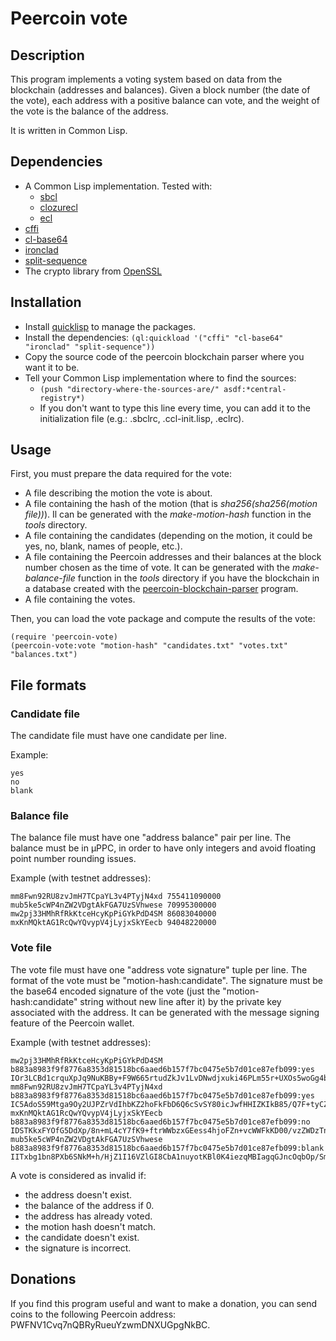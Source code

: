 # Peercoin vote

## Description

This program implements a voting system based on data from the blockchain (addresses and balances).
Given a block number (the date of the vote), each address with a positive balance can vote, and the weight of the vote is the balance of the address.

It is written in Common Lisp.

## Dependencies

* A Common Lisp implementation. Tested with:
  * [sbcl](http://www.sbcl.org)
  * [clozurecl](http://ccl.clozure.com)
  * [ecl](http://ecls.sourceforge.net)
* [cffi](http://www.cliki.net/CFFI)
* [cl-base64](http://www.cliki.net/cl-base64)
* [ironclad](http://cliki.net/Ironclad)
* [split-sequence](http://www.cliki.net/SPLIT-SEQUENCE)
* The crypto library from [OpenSSL](http://www.openssl.org)

## Installation

* Install [quicklisp](http://www.quicklisp.org/beta/) to manage the packages.
* Install the dependencies: ```(ql:quickload '("cffi" "cl-base64" "ironclad" "split-sequence"))```
* Copy the source code of the peercoin blockchain parser where you want it to be.
* Tell your Common Lisp implementation where to find the sources:
  * ```(push "directory-where-the-sources-are/" asdf:*central-registry*)```
  * If you don't want to type this line every time, you can add it to the initialization file (e.g.: .sbclrc, .ccl-init.lisp, .eclrc).

## Usage

First, you must prepare the data required for the vote:

* A file describing the motion the vote is about.
* A file containing the hash of the motion (that is *sha256(sha256(motion file))*). Il can be generated with the *make-motion-hash* function in the *tools* directory.
* A file containing the candidates (depending on the motion, it could be yes, no, blank, names of people, etc.).
* A file containing the Peercoin addresses and their balances at the block number chosen as the time of vote. It can be generated with the *make-balance-file* function in the *tools* directory if you have the blockchain in a database created with the [peercoin-blockchain-parser](http://github.com/glv2/peercoin-blockchain-parser) program.
* A file containing the votes.

Then, you can load the vote package and compute the results of the vote:

    (require 'peercoin-vote)
    (peercoin-vote:vote "motion-hash" "candidates.txt" "votes.txt" "balances.txt")

## File formats

### Candidate file

The candidate file must have one candidate per line.

Example:

    yes
    no
    blank

### Balance file

The balance file must have one "address balance" pair per line.
The balance must be in µPPC, in order to have only integers and avoid floating point number rounding issues.

Example (with testnet addresses):

    mm8Fwn92RU8zvJmH7TCpaYL3v4PTyjN4xd 755411090000
    mub5ke5cWP4nZW2VDgtAkFGA7UzSVhwese 70995300000
    mw2pj33HMhRfRkKtceHcyKpPiGYkPdD4SM 86083040000
    mxKnMQktAG1RcQwYQvypV4jLyjxSkYEecb 94048220000

### Vote file

The vote file must have one "address vote signature" tuple per line.
The format of the vote must be "motion-hash:candidate".
The signature must be the base64 encoded signature of the vote (just the "motion-hash:candidate" string without new line after it) by the private key associated with the address. It can be generated with the message signing feature of the Peercoin wallet.

Example (with testnet addresses):

    mw2pj33HMhRfRkKtceHcyKpPiGYkPdD4SM b883a8983f9f8776a8353d81518bc6aaed6b157f7bc0475e5b7d01ce87efb099:yes IOr3LCBd1crquXpJq9NuKBBy+F9W665rtudZkJv1LvDNwdjxuki46PLm55r+UXOs5woGg4bbvMWMwl8pUs2tqjk=
    mm8Fwn92RU8zvJmH7TCpaYL3v4PTyjN4xd b883a8983f9f8776a8353d81518bc6aaed6b157f7bc0475e5b7d01ce87efb099:yes IC5AdoS59Mtga9Oy2UJPZrVdIhbKZ2hoFkFbD6Q6cSvSY80icJwfHHIZKIkB85/Q7F+tyCZkP7YuGyjzZ5Y2ORI=
    mxKnMQktAG1RcQwYQvypV4jLyjxSkYEecb b883a8983f9f8776a8353d81518bc6aaed6b157f7bc0475e5b7d01ce87efb099:no IDSTKkxFYOfG5DdXp/8n+mL4cY7fK9+ftrWWbzxGEess4hjoFZn+vcWWFkKD00/vzZWDzTnQZsNUvRRPLO+3Sl8=
    mub5ke5cWP4nZW2VDgtAkFGA7UzSVhwese b883a8983f9f8776a8353d81518bc6aaed6b157f7bc0475e5b7d01ce87efb099:blank IITxbg1bn8PXb6SNkM+h/HjZ1I16VZlGI8CbA1nuyotKBl0K4iezqMBIagqGJncOqbOp/Smd2oPu8rH9+oqFubU= 

A vote is considered as invalid if:

* the address doesn't exist.
* the balance of the address if 0.
* the address has already voted.
* the motion hash doesn't match.
* the candidate doesn't exist.
* the signature is incorrect.

## Donations

If you find this program useful and want to make a donation, you can send coins to the following Peercoin address: PWFNV1Cvq7nQBRyRueuYzwmDNXUGpgNkBC.

